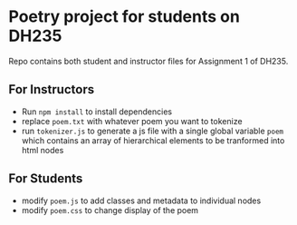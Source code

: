 # Poetry project for students on DH235

Repo contains both student and instructor files for Assignment 1 of DH235.

## For Instructors

- Run `npm install` to install dependencies
- replace `poem.txt` with whatever poem you want to tokenize
- run `tokenizer.js` to generate a js file with a single global variable `poem` which contains an array of hierarchical elements to be tranformed into html nodes

## For Students

- modify `poem.js` to add classes and metadata to individual nodes
- modify `poem.css` to change display of the poem

